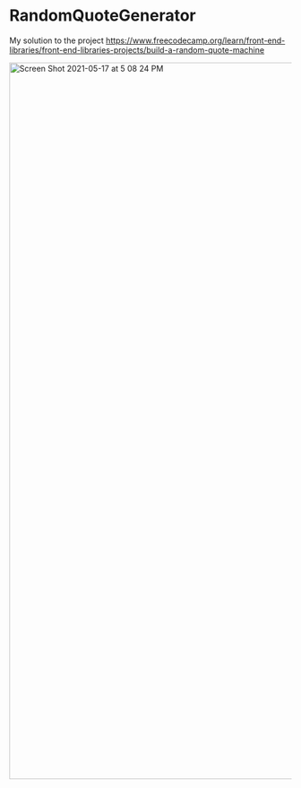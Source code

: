 # RandomQuoteGenerator

My solution to the project https://www.freecodecamp.org/learn/front-end-libraries/front-end-libraries-projects/build-a-random-quote-machine

<img width="1279" alt="Screen Shot 2021-05-17 at 5 08 24 PM" src="https://user-images.githubusercontent.com/30529987/118571281-8efb1700-b732-11eb-84f6-930deb4185af.png">

